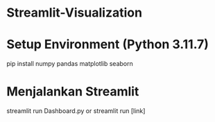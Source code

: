 # Streamlit-Visualization

# Setup Environment (Python 3.11.7)
pip install numpy pandas matplotlib seaborn   

# Menjalankan Streamlit
streamlit run Dashboard.py or streamlit run [link]
